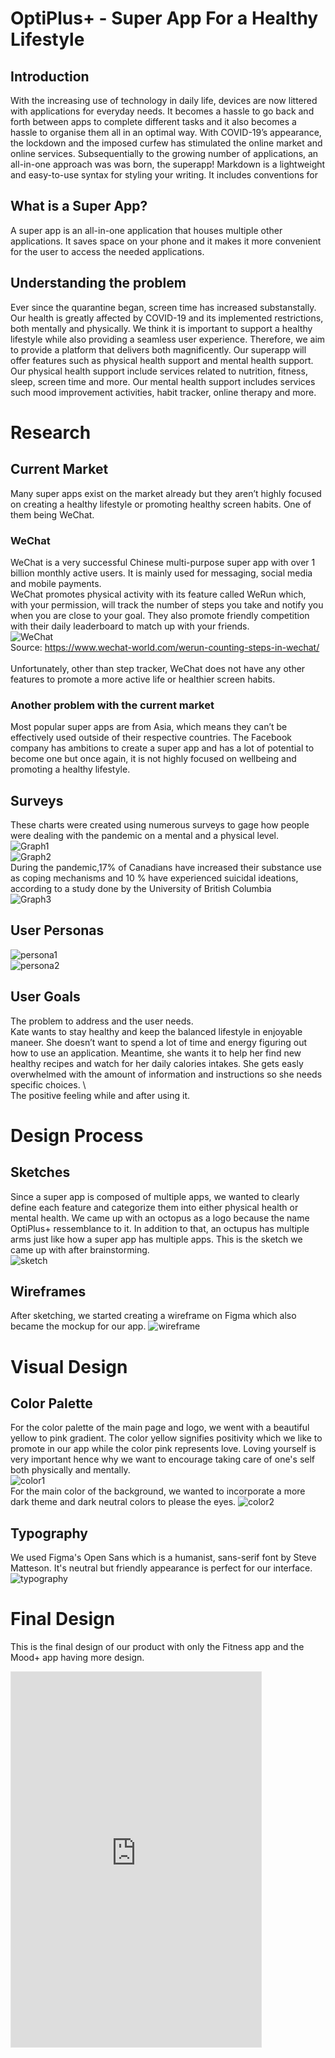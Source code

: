 # OptiPlus+ - Super App For a Healthy Lifestyle

## Introduction
With the increasing use of technology in daily life, devices are now littered with applications for everyday needs. It becomes a hassle to go back and forth between apps to complete different tasks and it also becomes a hassle to organise them all in an optimal way. With COVID-19’s appearance, the lockdown and the imposed curfew has stimulated the online market and online services. Subsequentially to the growing number of applications, an all-in-one approach was was born, the superapp!
Markdown is a lightweight and easy-to-use syntax for styling your writing. It includes conventions for

## What is a Super App?
A super app is an all-in-one application that houses multiple other applications. It saves space on your phone and it makes it more convenient for the user to access the needed applications.

## Understanding the problem
Ever since the quarantine began, screen time has increased substanstally. Our health is greatly affected by COVID-19 and its implemented restrictions, both mentally and physically. We think it is important to support a healthy lifestyle while also providing a seamless user experience. Therefore, we aim to provide a platform that delivers both magnificently. Our superapp will offer features such as physical health support and mental health support. Our physical health support include services related to nutrition, fitness, sleep, screen time and more. Our mental health support includes services such mood improvement activities, habit tracker, online therapy and more.

# Research

## Current Market
Many super apps exist on the market already but they aren’t highly focused on creating a healthy lifestyle or promoting healthy screen habits. One of them being WeChat.

### WeChat
WeChat is a very successful Chinese multi-purpose super app with over 1 billion monthly active users. It is mainly used for messaging, social media and mobile payments. 
\
WeChat promotes physical activity with its feature called WeRun which, with your permission, will track the number of steps you take and notify you when you are close to your goal. They also promote friendly competition with their daily leaderboard to match up with your friends.
\
![WeChat](https://github.com/AnnieTran13/optiplus/blob/gh-pages/Screenshot%202021-02-19%20192820.png?raw=true)
\
Source: https://www.wechat-world.com/werun-counting-steps-in-wechat/
\
\
Unfortunately, other than step tracker, WeChat does not have any other features to promote a more active life or healthier screen habits.

### Another problem with the current market
Most popular super apps are from Asia, which means they can’t be effectively used outside of their respective countries. The Facebook company has ambitions to create a super app and has a lot of potential to become one but once again, it is not highly focused on wellbeing and promoting a healthy lifestyle.

## Surveys
These charts were created using numerous surveys to gage how people were dealing with the pandemic on a mental and a physical level. 
\
![Graph1](https://github.com/AnnieTran13/optiplus/blob/gh-pages/graph1.png?raw=true)
\
![Graph2](https://github.com/AnnieTran13/optiplus/blob/gh-pages/graph2.png?raw=true)
\
During the pandemic,17% of Canadians have increased their substance use as coping mechanisms and 10 % have experienced suicidal ideations, according to a study done by the University of British Columbia 
\
![Graph3](https://github.com/AnnieTran13/optiplus/blob/gh-pages/graph3.png?raw=true)

## User Personas
![persona1](https://github.com/AnnieTran13/optiplus/blob/gh-pages/persona1.png?raw=true)
\
![persona2](https://github.com/AnnieTran13/optiplus/blob/gh-pages/persona2.png?raw=true)

## User Goals
The problem to address and the user needs.\
Kate wants to stay healthy and keep the balanced lifestyle in enjoyable maneer. She doesn’t want to spend a lot of time and energy figuring out how to use an application. Meantime, she wants it to help her find new healthy recipes and watch for her daily calories intakes. She gets easly overwhelmed with the amount of information and instructions so she needs specific choices. \    
The positive feeling while and after using it.


# Design Process

## Sketches
Since a super app is composed of multiple apps, we wanted to clearly define each feature and categorize them into either physical health or mental health. We came up with an octopus as a logo because the name OptiPlus+ ressemblance to it. In addition to that, an octupus has multiple arms just like how a super app has multiple apps. This is the sketch we came up with after brainstorming.
\
![sketch](https://github.com/AnnieTran13/optiplus/blob/gh-pages/sketch.png?raw=true)

## Wireframes
After sketching, we started creating a wireframe on Figma which also became the mockup for our app. 
![wireframe](https://github.com/AnnieTran13/optiplus/blob/gh-pages/wireframe.png?raw=true)

# Visual Design

## Color Palette
For the color palette of the main page and logo, we went with a beautiful yellow to pink gradient. The color yellow signifies positivity which we like to promote in our app while the color pink represents love. Loving yourself is very important hence why we want to encourage taking care of one's self both physically and mentally.
\
![color1](https://github.com/AnnieTran13/optiplus/blob/gh-pages/color1.png?raw=true)
\
For the main color of the background, we wanted to incorporate a more dark theme and dark neutral colors to please the eyes.
![color2](https://github.com/AnnieTran13/optiplus/blob/gh-pages/color2.png?raw=true)

## Typography
We used Figma's Open Sans which is a humanist, sans-serif font by Steve Matteson. It's neutral but friendly appearance is perfect for our interface.
\
![typography](https://github.com/AnnieTran13/optiplus/blob/gh-pages/Typography.png?raw=true)

# Final Design
This is the final design of our product with only the Fitness app and the Mood+ app having more design.
<iframe style="border: 1px solid rgba(0, 0, 0, 0.1);" width="400" height="600" src="https://www.figma.com/embed?embed_host=share&url=https%3A%2F%2Fwww.figma.com%2Fproto%2FacmNjr4sWPArGGwSssYfjh%2FSOEN357-Mini-project%3Fnode-id%3D103%253A17%26scaling%3Dscale-down" allowfullscreen></iframe>
